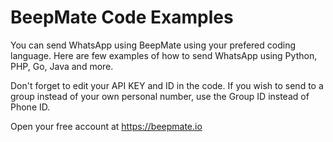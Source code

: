# BeepMate Code Examples
You can send WhatsApp using BeepMate using your prefered coding language.
Here are few examples of how to send WhatsApp using Python, PHP, Go, Java and more.

Don't forget to edit your API KEY and ID in the code.
If you wish to send to a group instead of your own personal number, use the Group ID instead of Phone ID.

Open your free account at https://beepmate.io
